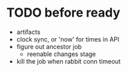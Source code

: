 # TODO before ready
- artifacts
- clock sync, or 'now' for times in API
- figure out ancestor job
  - reenable changes stage
- kill the job when rabbit conn timeout
